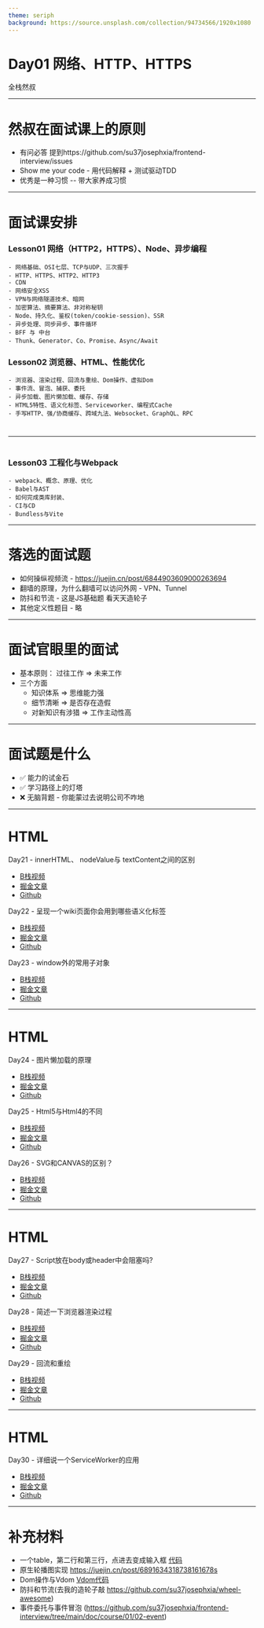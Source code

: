 ```yaml
---
theme: seriph
background: https://source.unsplash.com/collection/94734566/1920x1080
---
```


# Day01 网络、HTTP、HTTPS
全栈然叔

---

# 然叔在面试课上的原则
- 有问必答 提到https://github.com/su37josephxia/frontend-interview/issues
- Show me your code - 用代码解释 + 测试驱动TDD
- 优秀是一种习惯 --  带大家养成习惯

---

# 面试课安排
### Lesson01 网络（HTTP2，HTTPS）、Node、异步编程
    - 网络基础、OSI七层、TCP与UDP、三次握手
    - HTTP、HTTPS、HTTP2、HTTP3
    - CDN
    - 网络安全XSS
    - VPN与网络隧道技术、暗网
    - 加密算法、摘要算法、非对称秘钥
    - Node、持久化、鉴权(token/cookie-session)、SSR
    - 异步处理、同步异步、事件循环
    - BFF 与 中台
    - Thunk、Generator、Co、Promise、Async/Await



### Lesson02 浏览器、HTML、性能优化

    - 浏览器、渲染过程、回流与重绘、Dom操作、虚拟Dom
    - 事件流、冒泡、捕获、委托
    - 异步加载、图片懒加载、缓存、存储
    - HTML5特性、语义化标签、Serviceworker、编程式Cache
    - 手写HTTP、强/协商缓存、跨域九法、Websocket、GraphQL、RPC
# 



---

#

### Lesson03 工程化与Webpack
    - webpack、概念、原理、优化
    - Babel与AST
    - 如何完成类库封装、
    - CI与CD
    - Bundless与Vite

---

# 落选的面试题
- 如何操纵视频流 - https://juejin.cn/post/6844903609000263694
- 翻墙的原理，为什么翻墙可以访问外网 - VPN、Tunnel
- 防抖和节流 -  这是JS基础题 看天天造轮子
- 其他定义性题目 - 略

---

# 面试官眼里的面试
- 基本原则： 过往工作 =>  未来工作
- 三个方面
  - 知识体系  => 思维能力强
  - 细节清晰  => 是否存在造假
  - 对新知识有涉猎 => 工作主动性高

---

# 面试题是什么

- ✅ 能力的试金石
- ✅ 学习路径上的灯塔
- ❌ 无脑背题 - 你能蒙过去说明公司不咋地

---

# HTML

Day21 - innerHTML、 nodeValue与 textContent之间的区别
- [B栈视频](https://www.bilibili.com/video/BV1gr4y1U7pY?p=21)
- [掘金文章](https://juejin.cn/post/7056045978855571493)
- [Github](https://github.com/su37josephxia/frontend-interview/issues/26)

Day22 - 呈现一个wiki页面你会用到哪些语义化标签
- [B栈视频](https://www.bilibili.com/video/BV1gr4y1U7pY?p=22)
- [掘金文章](https://juejin.cn/post/7056047002903134244)
- [Github](https://github.com/su37josephxia/frontend-interview/issues/74)

Day23 - window外的常用子对象
- [B栈视频](https://www.bilibili.com/video/BV1Pq4y1w76C)
- [掘金文章](https://juejin.cn/post/7056677173561655326)
- [Github](https://github.com/su37josephxia/frontend-interview/issues/30)

---

# HTML

Day24 - 图片懒加载的原理
- [B栈视频](https://www.bilibili.com/video/BV173411h7P6)
- [掘金文章](https://juejin.cn/post/7056794350361477134)
- [Github](https://github.com/su37josephxia/frontend-interview/issues/75)

Day25 - Html5与Html4的不同
- [B栈视频](https://www.bilibili.com/video/BV15L4y1t7ri)
- [掘金文章](https://juejin.cn/post/7056997859677175821)
- [Github](https://github.com/su37josephxia/frontend-interview/issues/76)

Day26 - SVG和CANVAS的区别？
- [B栈视频](https://www.bilibili.com/video/BV1nq4y1w7sW)
- [掘金文章](https://juejin.cn/post/7057410984914190350)
- [Github](https://github.com/su37josephxia/frontend-interview/issues/78)


---

# HTML

Day27 - Script放在body或header中会阻塞吗?
- [B栈视频](https://www.bilibili.com/video/BV1wq4y1F7P7)
- [掘金文章]()
- [Github](https://github.com/su37josephxia/frontend-interview/issues/79)


Day28 - 简述一下浏览器渲染过程
- [B栈视频](https://www.bilibili.com/video/BV1RS4y1L7zn/)
- [掘金文章]()
- [Github](https://github.com/su37josephxia/frontend-interview/issues/80)

Day29 - 回流和重绘
- [B栈视频](https://www.bilibili.com/video/BV1qb4y1E7Qj)
- [掘金文章]()
- [Github](https://github.com/su37josephxia/frontend-interview/issues/81)

---

# HTML

Day30 - 详细说一个ServiceWorker的应用
- [B栈视频](https://www.bilibili.com/video/BV1e3411E7iz)
- [掘金文章]()
- [Github](https://github.com/su37josephxia/frontend-interview/issues/86)

---

# 补充材料
- 一个table，第二行和第三行，点进去变成输入框 [代码](https://github.com/su37josephxia/frontend-interview/blob/main/doc/course/01/01-table/index.html)
- 原生轮播图实现 https://juejin.cn/post/6891634318738161678s
- Dom操作与Vdom [Vdom代码](https://github.com/su37josephxia/wheel-awesome/tree/master/02-part/vdom)
- 防抖和节流(去我的造轮子敲 https://github.com/su37josephxia/wheel-awesome)
- 事件委托与事件冒泡 (https://github.com/su37josephxia/frontend-interview/tree/main/doc/course/01/02-event)
